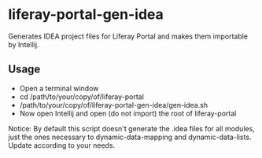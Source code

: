 # liferay-portal-gen-idea
Generates IDEA project files for Liferay Portal and makes them importable by Intellij.

## Usage

- Open a terminal window
- cd /path/to/your/copy/of/liferay-portal
- /path/to/your/copy/of/liferay-portal-gen-idea/gen-idea.sh
- Now open Intellij and open (do not import) the root of liferay-portal

Notice: By default this script doesn't generate the .idea files for all modules, just the ones necessary to dynamic-data-mapping and dynamic-data-lists. Update according to your needs.
